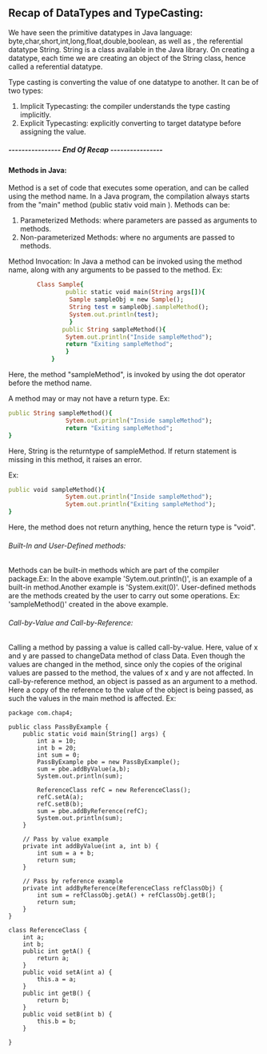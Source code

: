 ## Recap of DataTypes and TypeCasting:

We have seen the primitive datatypes in Java language: byte,char,short,int,long,float,double,boolean, as well as , the referential datatype String. String is a class available in the Java library. On creating a datatype, each time we are creating an object of the String class, hence called a referential datatype.

Type casting is converting the value of one datatype to another. 
It can be of two types:

1. Implicit Typecasting: the compiler understands the type casting implicitly.
2. Explicit Typecasting: explicitly converting to target datatype before assigning the value.

##### ---------------- End Of Recap ----------------
#### Methods in Java:

Method is a set of code that executes some operation, and can be called using the method name.
In a Java program, the compilation always starts from the "main" method (public stativ void main ).
Methods can be:

1. Parameterized Methods: where parameters are passed as arguments to methods.
2. Non-parameterized Methods: where no arguments are passed to methods.

Method Invocation:
In Java a method can be invoked using the method name, along with any arguments to be passed to the method.
Ex: 
        
```ruby
        Class Sample{
                public static void main(String args[]){
                 Sample sampleObj = new Sample();
                 String test = sampleObj.sampleMethod();
                 System.out.println(test);
                 }
               public String sampleMethod(){
                Sytem.out.println("Inside sampleMethod");
                return "Exiting sampleMethod";
                }
            }
```
       
Here, the method "sampleMethod", is invoked by using the dot operator before the method name.

A method may or may not have a return type.
Ex: 
```ruby
public String sampleMethod(){
                Sytem.out.println("Inside sampleMethod");
                return "Exiting sampleMethod";
}
```

Here, String is the returntype of sampleMethod. If return statement is missing in this method, it raises an error.

Ex: 
```ruby
public void sampleMethod(){
                Sytem.out.println("Inside sampleMethod");
                Sytem.out.println("Exiting sampleMethod");
}
```

Here, the method does not return anything, hence the return type is "void".

###### Built-In and User-Defined methods:
Methods can be built-in methods which are part of the compiler package.Ex: In the above example 'Sytem.out.println()', is an example of a built-in method.Another example is 'System.exit(0)'. User-defined methods are the methods created by the user to carry out some operations. Ex: 'sampleMethod()' created in the above example.

###### Call-by-Value and Call-by-Reference:
Calling a method by passing a value is called call-by-value. 
Here, value of x and y are passed to changeData method of class Data. Even though the values are changed in the method, since only the copies of the original values are passed to the method, the values of x and y are not affected.
In call-by-reference method, an object is passed as an argument to a method. Here a copy of the reference to the value of the object is being passed, as such the values in the main method is affected.
Ex: 

```
package com.chap4;

public class PassByExample {
	public static void main(String[] args) {
		int a = 10;
		int b = 20;
		int sum = 0;
		PassByExample pbe = new PassByExample();
		sum = pbe.addByValue(a,b);
		System.out.println(sum);
		
		ReferenceClass refC = new ReferenceClass();
		refC.setA(a);
		refC.setB(b);
		sum = pbe.addByReference(refC);
		System.out.println(sum);
	}

	// Pass by value example
	private int addByValue(int a, int b) {
		int sum = a + b;
		return sum;
	}

	// Pass by reference example
	private int addByReference(ReferenceClass refClassObj) {
		int sum = refClassObj.getA() + refClassObj.getB();
		return sum;
	}
}

class ReferenceClass {
	int a;
	int b;
	public int getA() {
		return a;
	}
	public void setA(int a) {
		this.a = a;
	}
	public int getB() {
		return b;
	}
	public void setB(int b) {
		this.b = b;
	}
	
}
```




